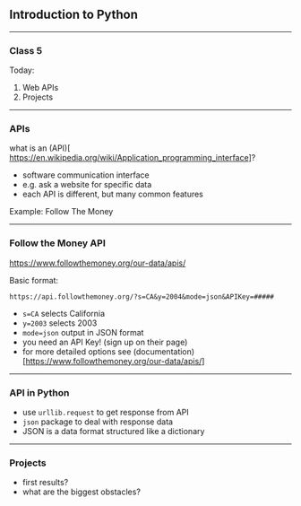 ## Introduction to Python

---
### Class 5

Today:
1. Web APIs
2. Projects

---
### APIs

what is an (API)[ https://en.wikipedia.org/wiki/Application_programming_interface]?

* software communication interface
* e.g. ask a website for specific data
* each API is different, but many common features

Example: Follow The Money

---
### Follow the Money API

https://www.followthemoney.org/our-data/apis/

Basic format:

`https://api.followthemoney.org/?s=CA&y=2004&mode=json&APIKey=#####`

* `s=CA` selects California
* `y=2003` selects 2003
* `mode=json` output in JSON format
* you need an API Key! (sign up on their page)
* for more detailed options see (documentation)[https://www.followthemoney.org/our-data/apis/]

---

### API in Python

* use `urllib.request` to get response from API
* `json` package to deal with response data
* JSON is a data format structured like a dictionary

---
### Projects

* first results?
* what are the biggest obstacles?
